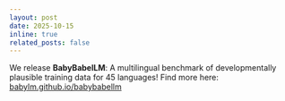 ```yaml
---
layout: post
date: 2025-10-15 
inline: true
related_posts: false
---
```


We release **BabyBabelLM**: A multilingual benchmark of developmentally plausible training data for 45 languages! Find more here:  [babylm.github.io/babybabellm](https://babylm.github.io/babybabellm/)